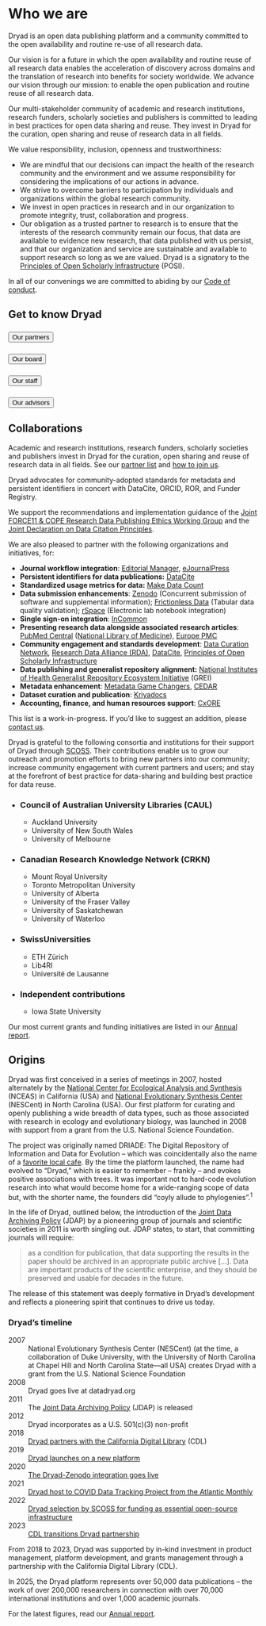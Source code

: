 # Who we are

<p>Dryad is an open data publishing platform and a community committed to the open availability and routine re-use of all research data.</p>
<p>Our vision is for a future in which the open availability and routine reuse of all research data enables the acceleration of discovery across domains and the translation of research into benefits for society worldwide. We advance our vision through our mission: to enable the open publication and routine reuse of all research data.</p>
<p>Our multi-stakeholder community of academic and research institutions, research funders, scholarly societies and publishers is committed to leading in best practices for open data sharing and reuse. They invest in Dryad for the curation, open sharing and reuse of research data in all fields.</p> 

<p>We value responsibility, inclusion, openness and trustworthiness:
  <ul>
    <li>We are mindful that our decisions can impact the health of the research community and the environment and we assume responsibility for considering the implications of our actions in advance.
    <li>We strive to overcome barriers to participation by individuals and organizations within the global research community.
    <li>We invest in open practices in research and in our organization to promote integrity, trust, collaboration and progress.
    <li>Our obligation as a trusted partner to research is to ensure that the interests of the research community remain our focus, that data are available to evidence new research, that data published with us persist, and that our organization and service are sustainable and available to support research so long as we are valued. Dryad is a signatory to the <a href="https://openscholarlyinfrastructure.org/">Principles of Open Scholarly Infrastructure</a> (POSI).
  </ul>
</p>
<p>In all of our convenings we are committed to abiding by our <a href="/code_of_conduct">Code of conduct</a>.</p>

## Get to know Dryad
<h3 class="expand-button"><button id="our-members" aria-expanded="false" aria-controls="our-members-sec">Our partners</button></h3>
<div class="about-page" id="our-members-sec" hidden>
<p>Dryad’s partners are part of a non-profit, shared community working together to promote
data publishing, curation, and preservation. The community benefits from Dryad’s services designed specifically for the Member community. Our community is open to a full spectrum of stakeholder organizations including universities, research institutions and academic libraries. <a href="/join_us">Learn about joining us as a partner organization</a>.</p>
<h4>Academic and research institutions</h4>
  <%= render "members_institutional" %>
<h4>Publishing organizations</h4>
  <%= render "members_publishers" %>
</div>
<h3 class="expand-button"><button id="our-board" aria-expanded="false" aria-controls="our-board-sec">Our board</button></h3>
<div class="about-page" id="our-board-sec" hidden>
  <%= render "our_governance" %>
</div>
<h3 class="expand-button"><button id="our-staff" aria-expanded="false" aria-controls="our-staff-sec">Our staff</button></h3>
<div class="about-page" id="our-staff-sec" hidden>
  <%= render "our_staff" %>
</div>
<h3 class="expand-button"><button id="our-advisors" aria-expanded="false" aria-controls="our-advisors-sec">Our advisors</button></h3>
<div class="about-page" id="our-advisors-sec" hidden>
  <%= render "our_advisors" %>
</div>


## Collaborations

Academic and research institutions, research funders, scholarly societies and publishers invest in Dryad for the curation, open sharing and reuse of research data in all fields. See our [partner list](#our_members) and [how to join us](/join_us).

Dryad advocates for community-adopted standards for metadata and persistent identifiers in concert with DataCite, ORCID, ROR, and Funder Registry. 

We support the recommendations and implementation guidance of the [Joint FORCE11 & COPE Research Data Publishing Ethics Working Group](https://zenodo.org/record/5391293) and the [Joint Declaration on Data Citation Principles](https://force11.org/info/joint-declaration-of-data-citation-principles-final/). 

We are also pleased to partner with the following organizations and initiatives, for:

* **Journal workflow integration**: [Editorial Manager](https://www.ariessys.com/solutions/editorial-manager/), [eJournalPress](https://www.ejournalpress.com/)
* **Persistent identifiers for data publications:** [DataCite](https://datacite.org/)
* **Standardized usage metrics for data:** [Make Data Count](https://makedatacount.org/)
* **Data submission enhancements**: [Zenodo](https://zenodo.org/) (Concurrent submission of software and supplemental information); [Frictionless Data](https://frictionlessdata.io/) (Tabular data quality validation); [rSpace](https://www.researchspace.com/) (Electronic lab notebook integration) 
* **Single sign-on integration**: [InCommon](https://incommon.org/)
* **Presenting research data alongside associated research articles**: [PubMed Central](https://www.ncbi.nlm.nih.gov/pmc/) ([National Library of Medicine](https://www.nlm.nih.gov/)), [Europe PMC](https://europepmc.org/)
* **Community engagement and standards development**: [Data Curation Network](https://datacurationnetwork.org/), [Research Data Alliance (RDA)](https://www.rd-alliance.org/), [DataCite](https://datacite.org/), [Principles of Open Scholarly Infrastructure](https://openscholarlyinfrastructure.org/)
* **Data publishing and generalist repository alignment:** [National Institutes of Health Generalist Repository Ecosystem Initiative](https://datascience.nih.gov/news/nih-office-of-data-science-strategy-announces-new-initiative-to-improve-data-access) (GREI)
* **Metadata enhancement**: [Metadata Game Changers](https://metadatagamechangers.com/), [CEDAR](https://metadatacenter.org/)
* **Dataset curation and publication**: [Kriyadocs](https://www.kriyadocs.com/)
* **Accounting, finance, and human resources support**: [CxORE](https://www.cxore.com/)

This list is a work-in-progress. If you’d like to suggest an addition, please [contact us](/contact). 

Dryad is grateful to the following consortia and institutions for their support of Dryad through <a href="https://scoss.org/">SCOSS</a>. Their contributions enable us to grow our outreach and promotion efforts to bring new partners into our community; increase community engagement with current partners and users; and stay at the forefront of best practice for data-sharing and building best practice for data reuse. 

<ul class="member-list">
  <li><h3>Council of Australian University Libraries (CAUL)</h3><ul>
    <li>Auckland University</li>
    <li>University of New South Wales</li>
    <li>University of Melbourne</li></ul></li>
  <li><h3>Canadian Research Knowledge Network (CRKN)</h3><ul>
    <li>Mount Royal University</li>
    <li>Toronto Metropolitan University</li>
    <li>University of Alberta</li>
    <li>University of the Fraser Valley</li>
    <li>University of Saskatchewan</li>
    <li>University of Waterloo</li></ul></li>
  <li><h3>SwissUniversities</h3><ul>
    <li>ETH Zürich</li>
    <li>Lib4RI</li>
    <li>Université de Lausanne</li></ul></li>
  <li><h3>Independent contributions</h3><ul>
    <li>Iowa State University</li></ul></li>
</ul>

Our most current grants and funding initiatives are listed in our [Annual report](https://github.com/datadryad/governance/tree/main/annual-reports).

## Origins

Dryad was first conceived in a series of meetings in 2007, hosted alternately by the [National Center for Ecological Analysis and Synthesis](https://www.nceas.ucsb.edu/) (NCEAS) in California (USA) and [National Evolutionary Synthesis Center](https://nescent.org/) (NESCent) in North Carolina (USA). Our first platform for curating and openly publishing a wide breadth of data types, such as those associated with research in ecology and evolutionary biology, was launched in 2008 with support from a grant from the U.S. National Science Foundation.

The project was originally named DRIADE: The Digital Repository of Information and Data for Evolution – which was coincidentally also the name of a [favorite local cafe](https://caffedriade.com/). By the time the platform launched, the name had evolved to “Dryad,” which is easier to remember – frankly – and evokes positive associations with trees. It was important not to hard-code evolution research into what would become home for a wide-ranging scope of data but, with the shorter name, the founders did “coyly allude to phylogenies”.<sup><a title="Quoting Todd Vision, Dryad Principal Investigator from 2007, in email communication with Executive Director Jennifer Gibson - July 6, 2022">1</a></sup>

In the life of Dryad, outlined below, the introduction of the [Joint Data Archiving Policy<span class="pdfIcon" role="img" aria-label=" (PDF)"></span>](/docs/JointDataArchivingPolicy.pdf) (JDAP) by a pioneering group of journals and scientific societies in 2011 is worth singling out. JDAP states, to start, that committing journals will require: 

<blockquote><p>as a condition for publication, that data supporting the results in the paper should be archived in an appropriate public archive [...]. Data are important products of the scientific enterprise, and they should be preserved and usable for decades in the future.</p></blockquote>

The release of this statement was deeply formative in Dryad’s development and reflects a pioneering spirit that continues to drive us today.


### Dryad’s timeline
<dl class="timeline">
  <div>
    <dt>2007</dt>
    <dd>National Evolutionary Synthesis Center (NESCent) (at the time, a collaboration of Duke University, with the University of North Carolina at Chapel Hill and North Carolina State—all USA) creates Dryad with a grant from the U.S. National Science Foundation</dd>
  </div>
  <div>
    <dt>2008</dt>
    <dd>Dryad goes live at datadryad.org</dd>
  </div>
  <div>
    <dt>2011</dt>
    <dd>The <a href="/docs/JointDataArchivingPolicy.pdf">Joint Data Archiving Policy<span class="pdfIcon" role="img" aria-label=" (PDF)"></span></a> (JDAP) is released</dd>
  </div>
  <div>
    <dt>2012</dt>
    <dd>Dryad incorporates as a U.S. 501(c)(3) non-profit</dd>
  </div>
  <div>
    <dt>2018</dt>
    <dd><a href="https://blog.datadryad.org/2018/05/30/dryad-partnering-with-cdl-to-accelerate-data-publishing/">Dryad partners with the California Digital Library</a> (CDL)</dd>
  </div>
  <div>
    <dt>2019</dt>
    <dd><a href="https://blog.datadryad.org/2019/09/24/new-dryad-is-here/">Dryad launches on a new platform</a></dd>
  </div>
  <div>
    <dt>2020</dt>
    <dd><a href="https://blog.datadryad.org/2020/03/10/dryad-zenodo-our-path-ahead/">The Dryad-Zenodo integration goes live</a></dd>
  </div>
  <div>
    <dt>2021</dt>
    <dd><a href="https://blog.datadryad.org/2021/08/04/covid-tracking-project-data-now-available-in-dryad/">Dryad host to COVID Data Tracking Project from the Atlantic Monthly</a></dd>
  </div>
  <div>
    <dt>2022</dt>
    <dd><a href="https://scoss.org/4thpledgingroundannouncment/">Dryad selection by SCOSS for funding as essential open-source infrastructure</a></dd>
  </div>
  <div>
    <dt>2023</dt>
    <dd><a href="https://blog.datadryad.org/2023/10/20/new-at-dryad-celebrating-a-milestone-in-the-dryad-and-cdl-partnership/">CDL transitions Dryad partnership</a></dd>
  </div>
</dl>

From 2018 to 2023, Dryad was supported by in-kind investment in product management, platform development, and grants management through a partnership with the California Digital Library (CDL).

In 2025, the Dryad platform represents over 50,000 data publications – the work of over 200,000 researchers in connection with over 70,000 international institutions and over 1,000 academic journals. 

For the latest figures, read our [Annual report](https://github.com/datadryad/governance/tree/main/annual-reports).
     
